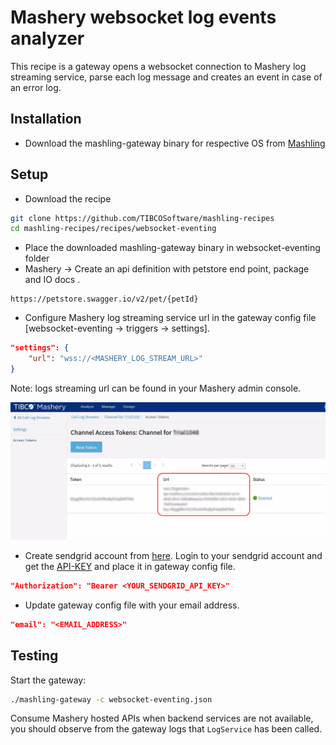 # Mashery websocket log events analyzer
This recipe is a gateway opens a websocket connection to Mashery log streaming service, parse each log message and creates an event in case of an error log.

## Installation
* Download the mashling-gateway binary for respective OS from [Mashling](https://github.com/TIBCOSoftware/mashling/tree/master#installation-and-usage)

## Setup

* Download the recipe
```bash
git clone https://github.com/TIBCOSoftware/mashling-recipes
cd mashling-recipes/recipes/websocket-eventing
```
* Place the downloaded mashling-gateway binary in websocket-eventing folder
* Mashery -> Create an api definition with petstore end point, package and IO docs . <br>
```
https://petstore.swagger.io/v2/pet/{petId}
```
* Configure Mashery log streaming service url in the gateway config file [websocket-eventing -> triggers -> settings].

```json
"settings": {
    "url": "wss://<MASHERY_LOG_STREAM_URL>"
}
```
Note: logs streaming url can be found in your Mashery admin console.

![Screenshot for reference](mashery.png)

* Create sendgrid account from [here](https://signup.sendgrid.com/). Login to your sendgrid account and get the [API-KEY](https://app.sendgrid.com/settings/api_keys) and place it in gateway config file.
```json
"Authorization": "Bearer <YOUR_SENDGRID_API_KEY>"
```
* Update gateway config file with your email address.
```json
"email": "<EMAIL_ADDRESS>"
```
## Testing

Start the gateway:

```bash
./mashling-gateway -c websocket-eventing.json
```

Consume Mashery hosted APIs when backend services are not available, you should observe from the gateway logs that `LogService` has been called.